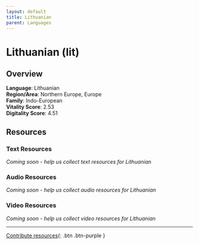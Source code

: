 ```yaml
---
layout: default
title: Lithuanian
parent: Languages
---
```


# Lithuanian (lit)

## Overview

**Language**: Lithuanian  
**Region/Area**: Northern Europe, Europe  
**Family**: Indo-European  
**Vitality Score**: 2.53  
**Digitality Score**: 4.51  

## Resources

### Text Resources
*Coming soon - help us collect text resources for Lithuanian*

### Audio Resources
*Coming soon - help us collect audio resources for Lithuanian*

### Video Resources
*Coming soon - help us collect video resources for Lithuanian*

---

[Contribute resources](https://fairtrain.github.io/){: .btn .btn-purple }
